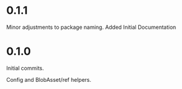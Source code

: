 # 0.1.1

Minor adjustments to package naming.
Added Initial Documentation

# 0.1.0
Initial commits.

Config and BlobAsset/ref helpers.